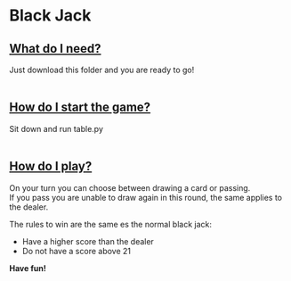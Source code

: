 # Black Jack
## <u>What do I need?</u>
Just download this folder and you are ready to go!
<br><br>

## <u>How do I start the game?</u>
Sit down and run table.py
<br><br>

## <u>How do I play?</u>
On your turn you can choose between drawing a card or passing.  
If you pass you are unable to draw again in this round, the same applies to the dealer.  
  
The rules to win are the same es the normal black jack:  
- Have a higher score than the dealer
- Do not have a score above 21
  
<b>Have fun!</b>
